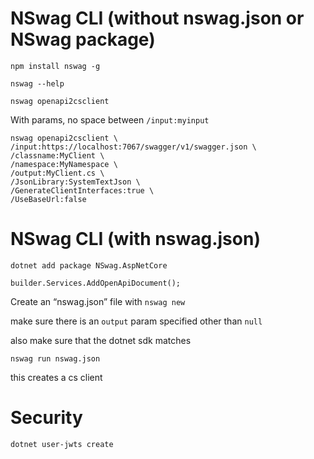 # NSwag CLI (without nswag.json or NSwag package)

`npm install nswag -g`

`nswag --help`

`nswag openapi2csclient`

With params, no space between `/input:myinput`
```
nswag openapi2csclient \
/input:https://localhost:7067/swagger/v1/swagger.json \
/classname:MyClient \
/namespace:MyNamespace \
/output:MyClient.cs \
/JsonLibrary:SystemTextJson \
/GenerateClientInterfaces:true \
/UseBaseUrl:false
```

# NSwag CLI (with nswag.json)
`dotnet add package NSwag.AspNetCore`

`builder.Services.AddOpenApiDocument();`

Create an “nswag.json” file with
`nswag new`

make sure there is an `output` param specified other than `null`

also make sure that the dotnet sdk matches

`nswag run nswag.json`

this creates a cs client 

# Security

`dotnet user-jwts create`
